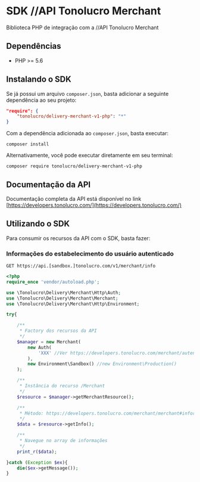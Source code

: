 # SDK //API Tonolucro Merchant
Biblioteca PHP de integração com a //API Tonolucro Merchant

## Dependências

* PHP >= 5.6

## Instalando o SDK

Se já possui um arquivo `composer.json`, basta adicionar a seguinte dependência ao seu projeto:

```json
"require": {
    "tonolucro/delivery-merchant-v1-php": "*"
}
```

Com a dependência adicionada ao `composer.json`, basta executar:

```
composer install
```

Alternativamente, você pode executar diretamente em seu terminal:

```
composer require tonolucro/delivery-merchant-v1-php
```

## Documentação da API

Documentação completa da API está disponível no link [https://developers.tonolucro.com/](https://developers.tonolucro.com/)

## Utilizando o SDK

Para consumir os recursos da API com o SDK, basta fazer:

### Informações do estabelecimento do usuário autenticado

```
GET ​https://api.[sandbox.]tonolucro.com/v1/merchant/​info
```

````php
<?php
require_once 'vendor/autoload.php';

use \Tonolucro\Delivery\Merchant\Http\Auth;
use \Tonolucro\Delivery\Merchant\Merchant;
use \Tonolucro\Delivery\Merchant\Http\Environment;

try{

    /**
     * Factory dos recursos da API
     */
    $manager = new Merchant(
        new Auth(
            'XXX' //Ver https://developers.tonolucro.com/merchant/autenticacao
        ),
        new Environment\Sandbox() //new Environment\Production()
    );

    /**
     * Instância do recurso /Merchant
     */
    $resource = $manager->getMerchantResource();

    /**
     * Método: https://developers.tonolucro.com/merchant/merchant#informacoes
     */
    $data = $resource->getInfo();

    /**
     * Navegue no array de informações
     */
    print_r($data);

}catch (Exception $ex){
    die($ex->getMessage());
}
````